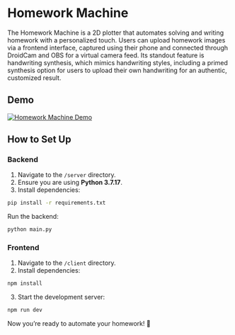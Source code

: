# Homework Machine

The Homework Machine is a 2D plotter that automates solving and writing homework with a personalized touch. Users can upload homework images via a frontend interface, captured using their phone and connected through DroidCam and OBS for a virtual camera feed. Its standout feature is handwriting synthesis, which mimics handwriting styles, including a primed synthesis option for users to upload their own handwriting for an authentic, customized result.

## Demo

[![Homework Machine Demo](https://img.youtube.com/vi/rU70mWzGQT0/0.jpg)](https://youtu.be/rU70mWzGQT0)

## How to Set Up

### Backend

1. Navigate to the `/server` directory.
2. Ensure you are using **Python 3.7.17**.
3. Install dependencies:
```bash
pip install -r requirements.txt
```

Run the backend:

```bash
python main.py
```

### Frontend 
1. Navigate to the `/client` directory.
2. Install dependencies:

```bash
npm install
```

3. Start the development server:

```bash
npm run dev
```

Now you’re ready to automate your homework! 🚀
